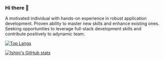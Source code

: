 ### Hi there 👋

A motivated individual with hands-on experience in robust application development. Proven ability to master new skills and enhance existing ones. Seeking opportunities to leverage full-stack development skills and contribute positively to adynamic team.



[![Top Langs](https://github-readme-stats-sigma-five.vercel.app/api/top-langs/?username=Ishini99&layout=compact&theme=tokyonight&langs_count=10)](https://github.com/Ishini99)


[![Ishini's GitHub stats](https://github-readme-stats-sigma-five.vercel.app/api?username=Ishini99&hide=prs&show_icons=true&theme=tokyonight)](https://github.com/Ishini99)

